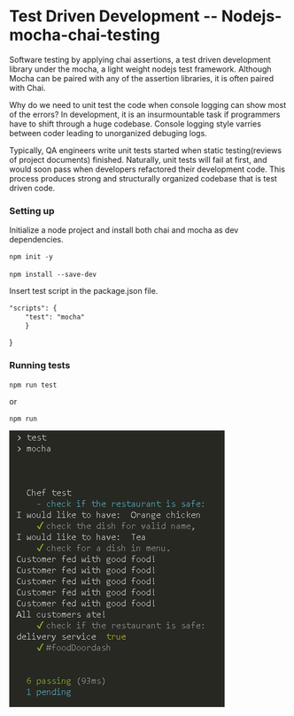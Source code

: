 # Test Driven Development -- Nodejs-mocha-chai-testing
 
 Software testing by applying chai assertions, a test driven development library under the mocha, a light weight nodejs test framework.  Although Mocha can be paired with any of the assertion libraries, it is often paired with Chai.

Why do we need to unit test the code when console logging can show most of the errors?  In development, it is an insurmountable task if programmers have to shift through a huge codebase.  Console logging style varries between coder leading to unorganized debuging logs.

Typically, QA engineers write unit tests started when static testing(reviews of project documents) finished.  Naturally, unit tests will fail at first, and would soon pass when developers refactored their development code.  This process produces strong and structurally organized codebase that is test driven code. 

### Setting up

Initialize a node project and install both chai and mocha as dev dependencies.

```
npm init -y

npm install --save-dev

```

Insert test script in the package.json file.

```
"scripts": {
	"test": "mocha"
	}
```

}

### Running tests

```
npm run test
```

or

```
npm run
```

![Tests output](/public/Output.PNG)

